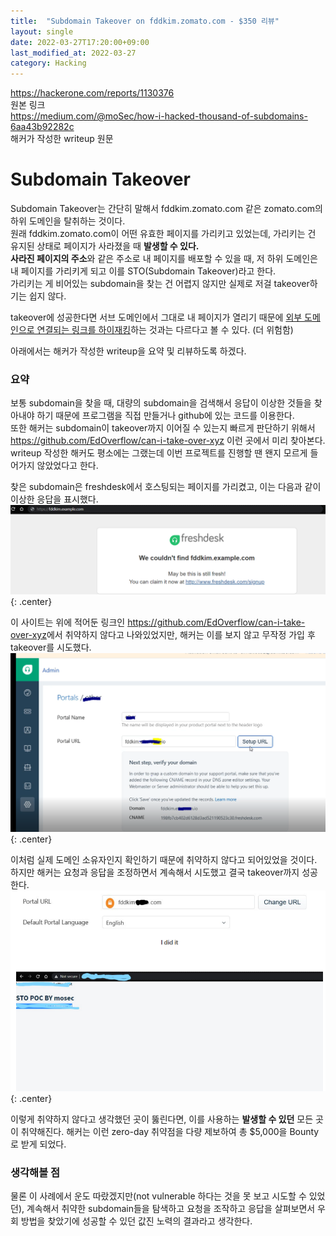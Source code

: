 ```yaml
---
title:  "Subdomain Takeover on fddkim.zomato.com - $350 리뷰"
layout: single
date: 2022-03-27T17:20:00+09:00
last_modified_at: 2022-03-27
category: Hacking
---
```


<https://hackerone.com/reports/1130376>  
원본 링크  
<https://medium.com/@moSec/how-i-hacked-thousand-of-subdomains-6aa43b92282c>  
해커가 작성한 writeup 원문

# Subdomain Takeover 
Subdomain Takeover는 간단히 말해서 fddkim.zomato.com 같은 zomato.com의 하위 도메인을 탈취하는 것이다.  
원래 fddkim.zomato.com이 어떤 유효한 페이지를 가리키고 있었는데, 가리키는 건 유지된 상태로 페이지가 사라졌을 때 **발생할 수 있다.**  
**사라진 페이지의 주소**와 같은 주소로 내 페이지를 배포할 수 있을 때, 저 하위 도메인은 내 페이지를 가리키게 되고 이를 STO(Subdomain Takeover)라고 한다.   
가리키는 게 비어있는 subdomain을 찾는 건 어렵지 않지만 실제로 저걸 takeover하기는 쉽지 않다.  

takeover에 성공한다면 서브 도메인에서 그대로 내 페이지가 열리기 때문에 [외부 도메인으로 연결되는 링크를 하이재킹](https://jaemin8852.github.io/hacking/1466889-Broken-link-hijacking/)하는 것과는 다르다고 볼 수 있다. (더 위험함)  
  
아래에서는 해커가 작성한 writeup을 요약 및 리뷰하도록 하겠다.
  
### 요약
보통 subdomain을 찾을 때, 대량의 subdomain을 검색해서 응답이 이상한 것들을 찾아내야 하기 때문에 프로그램을 직접 만들거나 github에 있는 코드를 이용한다.  
또한 해커는 subdomain이 takeover까지 이어질 수 있는지 빠르게 판단하기 위해서 <https://github.com/EdOverflow/can-i-take-over-xyz> 이런 곳에서 미리 찾아본다. writeup 작성한 해커도 평소에는 그랬는데 이번 프로젝트를 진행할 땐 왠지 모르게 들어가지 않았었다고 한다.  
  
찾은 subdomain은 freshdesk에서 호스팅되는 페이지를 가리켰고, 이는 다음과 같이 이상한 응답을 표시했다.  
![response](/assets/img/2022-03-27-1130376-subdomain-takeover-on-fddkim.zomato.com/1.png){: .center}  
  
이 사이트는 위에 적어둔 링크인 <https://github.com/EdOverflow/can-i-take-over-xyz>에서 취약하지 않다고 나와있었지만, 해커는 이를 보지 않고 무작정 가입 후 takeover를 시도했다.  
![response](/assets/img/2022-03-27-1130376-subdomain-takeover-on-fddkim.zomato.com/2.png){: .center}  
  
이처럼 실제 도메인 소유자인지 확인하기 때문에 취약하지 않다고 되어있었을 것이다.  
하지만 해커는 요청과 응답을 조정하면서 계속해서 시도했고 결국 takeover까지 성공한다.  
![response](/assets/img/2022-03-27-1130376-subdomain-takeover-on-fddkim.zomato.com/3.png){: .center}  
  
이렇게 취약하지 않다고 생각했던 곳이 뚫린다면, 이를 사용하는 **발생할 수 있던** 모든 곳이 취약해진다. 해커는 이런 zero-day 취약점을 다량 제보하여 총 $5,000을 Bounty로 받게 되었다.  
  
### 생각해볼 점
물론 이 사례에서 운도 따랐겠지만(not vulnerable 하다는 것을 못 보고 시도할 수 있었던), 계속해서 취약한 subdomain들을 탐색하고 요청을 조작하고 응답을 살펴보면서 우회 방법을 찾았기에 성공할 수 있던 값진 노력의 결과라고 생각한다.